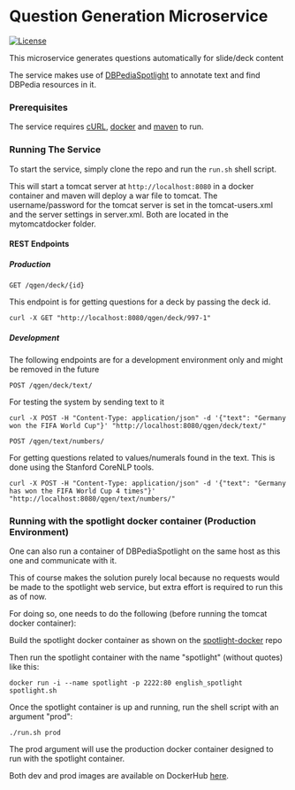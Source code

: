 # Question Generation Microservice #

[![License](https://img.shields.io/badge/License-MPL%202.0-green.svg)](https://github.com/slidewiki/notification-service/blob/master/LICENSE)

This microservice generates questions automatically for slide/deck content

The service makes use of [DBPediaSpotlight](https://github.com/dbpedia-spotlight/dbpedia-spotlight/) to annotate text and find DBPedia resources in it.

### Prerequisites

The service requires [cURL](https://curl.haxx.se/download.html), [docker](https://docs.docker.com/engine/installation/) and [maven](https://maven.apache.org/download.cgi) to run. 

### Running The Service

To start the service, simply clone the repo and run the `run.sh` shell script.

This will start a tomcat server at ```http://localhost:8080``` in a docker container and maven will deploy a war file to tomcat.
The username/password for the tomcat server is set in the tomcat-users.xml and the server settings in server.xml. Both are located in the mytomcatdocker folder.

#### REST Endpoints

##### Production

```GET /qgen/deck/{id}```

This endpoint is for getting questions for a deck by passing the deck id.

```
curl -X GET "http://localhost:8080/qgen/deck/997-1"

```

##### Development

The following endpoints are for a development environment only and might be removed in the future

```POST /qgen/deck/text/```

For testing the system by sending text to it

```
curl -X POST -H "Content-Type: application/json" -d '{"text": "Germany won the FIFA World Cup"}' "http://localhost:8080/qgen/deck/text/"
```

```POST /qgen/text/numbers/```

For getting questions related to values/numerals found in the text. This is done using the Stanford CoreNLP tools.
 
```
curl -X POST -H "Content-Type: application/json" -d '{"text": "Germany has won the FIFA World Cup 4 times"}' "http://localhost:8080/qgen/text/numbers/"
```

### Running with the spotlight docker container (Production Environment)

One can also run a container of DBPediaSpotlight on the same host as this one and communicate with it.

This of course makes the solution purely local because no requests would be made to the spotlight web service, but extra effort is required to run this as of now.  

For doing so, one needs to do the following (before running the tomcat docker container):

Build the spotlight docker container as shown on the [spotlight-docker](https://github.com/dbpedia-spotlight/spotlight-docker/tree/master/v0.7.1/english) repo

Then run the spotlight container with the name "spotlight" (without quotes) like this:
```
docker run -i --name spotlight -p 2222:80 english_spotlight spotlight.sh
```

Once the spotlight container is up and running, run the shell script with an argument "prod":

```./run.sh prod```

The prod argument will use the production docker container designed to run with the spotlight container.

Both dev and prod images are available on DockerHub [here](https://hub.docker.com/r/andyfaizan/).
